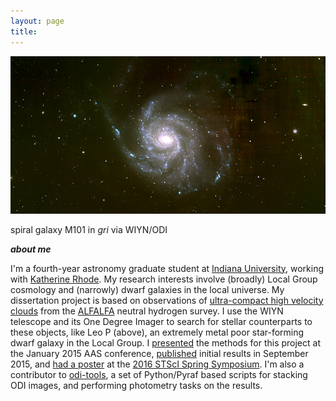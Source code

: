 ```yaml
---
layout: page
title:
---
```

![leo p](/media/m101_small.png)
<p class="message">
    spiral galaxy M101 in <i>gri</i> via WIYN/ODI
  <!-- <a href="http://adsabs.harvard.edu/abs/2013AJ....146...15G">Newly</a>&nbsp;<a href="http://adsabs.harvard.edu/abs/2013AJ....145..149R">discovered</a> Local Group dwarf galaxy Leo P via WIYN/Minimosaic -->
</p>

***about me***

I'm a fourth-year astronomy graduate student at [Indiana University](http://astro.indiana.edu), working with [Katherine Rhode](http://www.astro.indiana.edu/faculty/rhode.shtml). 
My research interests involve (broadly) Local Group cosmology and (narrowly) dwarf galaxies in the local universe. My dissertation project is based on observations of [ultra-compact high velocity clouds](/media/adams+13.pdf) from the [ALFALFA](http://egg.astro.cornell.edu/index.php/) neutral hydrogen survey. I use the WIYN telescope and its One Degree Imager to search for stellar counterparts to these objects, like Leo P (above), an extremely metal poor star-forming dwarf galaxy in the Local Group. I [presented](/media/aas15.poster.pdf) the methods for this project at the January 2015 AAS conference, [published](/media/janesh+15.pdf) initial results in September 2015, and [had a poster](/media/stsci16.poster.pdf) at the [2016 STScI Spring Symposium](http://www.cvent.com/events/2016-spring-symposium-what-shapes-galaxies-/event-summary-5a5fdf05ce3b48a38d7025e994ab807e.aspx).
I'm also a contributor to [odi-tools](https://github.iu.edu/wjanesh/odi-tools), a set of Python/Pyraf based scripts for stacking ODI images, and performing photometry tasks on the results.
